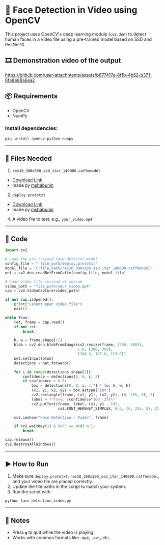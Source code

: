 
# 👤 Face Detection in Video using OpenCV

This project uses OpenCV's deep learning module (`cv2.dnn`) to detect human faces in a video file using a pre-trained model based on SSD and ResNet10.


## 🎞️ Demonstration video of the output


https://github.com/user-attachments/assets/b677417e-8f1b-4b62-b371-6fa8e88a6ea2








## 📦 Requirements

- OpenCV
- NumPy

### Install dependencies:
```bash
pip install opencv-python numpy
```

---

## 📁 Files Needed

1. `res10_300x300_ssd_iter_140000.caffemodel`  
 - [Download Link](https://github.com/opencv/opencv_3rdparty/raw/dnn_samples_face_detector_20170830/res10_300x300_ssd_iter_140000.caffemodel)
 - made py [mshabunin](https://github.com/opencv/opencv/tree/master/samples/dnn/face_detector)
2. `deploy.prototxt`  
 - [Download Link](https://github.com/opencv/opencv/blob/master/samples/dnn/face_detector/deploy.prototxt)
 - made py [mshabunin](https://github.com/opencv/opencv/tree/master/samples/dnn/face_detector)

4. A video file to test, e.g., `your_video.mp4`.

---

## 📄 Code

```python
import cv2

# Load the pre-trained face detector model
config_file = " file_path/deploy.prototxt"
model_file = "C:file_path/res10_300x300_ssd_iter_140000.caffemodel"
net = cv2.dnn.readNetFromCaffe(config_file, model_file)

# Load video file instead of webcam
video_path = "file_path/your_video.mp4"
cap = cv2.VideoCapture(video_path)

if not cap.isOpened():
    print("Cannot open video file")
    exit()

while True:
    ret, frame = cap.read()
    if not ret:
        break

    h, w = frame.shape[:2]
    blob = cv2.dnn.blobFromImage(cv2.resize(frame, (300, 300)),
                                 1.0, (300, 300),
                                 (104.0, 177.0, 123.0))
    net.setInput(blob)
    detections = net.forward()

    for i in range(detections.shape[2]):
        confidence = detections[0, 0, i, 2]
        if confidence > 0.5:
            box = detections[0, 0, i, 3:7] * [w, h, w, h]
            (x1, y1, x2, y2) = box.astype("int")
            cv2.rectangle(frame, (x1, y1), (x2, y2), (0, 255, 0), 2)
            label = f"Face: {confidence*100:.2f}%"
            cv2.putText(frame, label, (x1, y1 - 10),
                        cv2.FONT_HERSHEY_SIMPLEX, 0.6, (0, 255, 0), 2)

    cv2.imshow("Face Detection - Video", frame)

    if cv2.waitKey(1) & 0xFF == ord('q'):
        break

cap.release()
cv2.destroyAllWindows()
```

---

## ▶️ How to Run

1. Make sure `deploy.prototxt`, `res10_300x300_ssd_iter_140000.caffemodel`, and your video file are placed correctly.
2. Update the file paths in the script to match your system.
3. Run the script with:

```bash
python face_detection_video.py
```

---

## 📌 Notes

- Press **`q`** to quit while the video is playing.
- Works with common formats like `.mp4`, `.avi`, etc.

